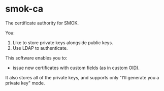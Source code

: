 smok-ca
=======

The certificate authority for SMOK.

You:

1. Like to store private keys alongside public keys.
2. Use LDAP to authenticate.

This software enables you to:

* issue new certificates with custom fields (as in custom OID).

It also stores all of the private keys, and supports only "I'll generate you a private key" mode.
